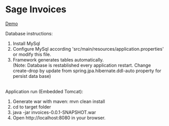# Sage Invoices

[Demo](http://51.255.51.42:8080)

Database instructions:<br>
1. Install MySql<br>
2. Configure MySql according 'src/main/resources/application.properties' or modify this file.<br>
3. Framework generates tables automatically.<br>
(Note: Database is restablished every application restart. Change create-drop by update from spring.jpa.hibernate.ddl-auto property for persist data base)<br><br>

Application run (Embedded Tomcat):<br>
1. Generate war with maven: mvn clean install<br>
2. cd to target folder<br>
3. java -jar invoices-0.0.1-SNAPSHOT.war<br>
4. Open http://localhost:8080 in your browser.



